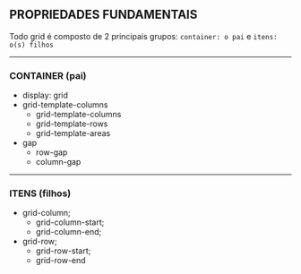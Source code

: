 ## PROPRIEDADES FUNDAMENTAIS

Todo grid é composto de 2 principais grupos:
`container: o pai` e `itens: o(s) filhos`

----

### CONTAINER (pai)

- display: grid
- grid-template-columns
  - grid-template-columns
  - grid-template-rows
  - grid-template-areas
- gap
  - row-gap
  - column-gap

----

### ITENS (filhos)

- grid-column;
  - grid-column-start;
  - grid-column-end;
- grid-row;
  - grid-row-start;
  - grid-row-end